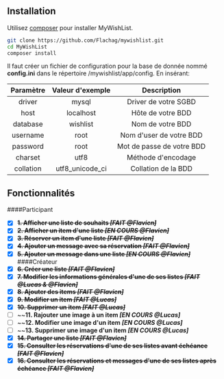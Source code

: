 ## Installation

Utilisez [composer](https://getcomposer.org/) pour installer MyWishList.

```bash
git clone https://github.com/Flachag/mywishlist.git
cd MyWishList
composer install
```

Il faut créer un fichier de configuration pour la base de donnée nommé **config.ini** dans le répertoire /mywishlist/app/config.
En insérant:

| Paramètre     | Valeur d'exemple | Description               |
| :------------:|:----------------:|:-------------------------:|
| driver        | mysql            | Driver de votre SGBD      |
| host          | localhost        | Hôte de votre BDD         |
| database      | wishlist         | Nom de votre BDD          |
| username      | root             | Nom d'user de votre BDD   |
| password      | root             | Mot de passe de votre BDD |
| charset       | utf8             | Méthode d'encodage        |
| collation     | utf8_unicode_ci  | Collation de la BDD       |

## Fonctionnalités
####Participant
- [X] ~~**1. Afficher une liste de souhaits _[FAIT @Flavien]_**~~
- [X] ~~**2. Afficher un item d'une liste _[EN COURS @Flavien]_**~~
- [X] ~~**3. Réserver un item d'une liste _[FAIT @Flavien]_**~~
- [X] ~~**4. Ajouter un message avec sa réservation _[FAIT @Flavien]_**~~
- [X] ~~**5. Ajouter un message dans une liste _[EN COURS @Flavien]_**~~
####Créateur
- [X] ~~**6. Créer une liste _[FAIT @Flavien]_**~~
- [X] ~~**7. Modifier les informations générales d'une de ses listes _[FAIT @Lucas & @Flavien]_**~~
- [X] ~~**8. Ajouter des items _[FAIT @Flavien]_**~~
- [X] ~~**9. Modifier un item _[FAIT @Lucas]_**~~
- [X] ~~**10. Supprimer un item _[FAIT @Lucas]_**~~
- [ ] ~~**11. Rajouter une image à un item _[EN COURS @Lucas]_**
- [ ] ~~**12. Modifier une image d'un item _[EN COURS @Lucas]_**
- [ ] ~~**13. Supprimer une image d'un item _[EN COURS @Lucas]_**
- [X] ~~**14. Partager une liste _[FAIT @Flavien]_**~~
- [X] ~~**15. Consulter les réservations d'une de ses listes avant échéance _[FAIT @Flavien]_**~~
- [X] ~~**16. Consulter les réservations et messages d'une de ses listes après échéance _[FAIT @Flavien]_**~~
